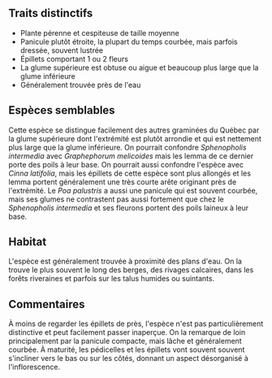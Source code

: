 
<!--
1-https://www.inaturalist.org/observations/231544019
1-https://www.inaturalist.org/observations/231537868
1-https://www.inaturalist.org/observations/195192761
1-https://www.inaturalist.org/observations/236842413
5-https://www.inaturalist.org/observations/195013746
4-https://www.inaturalist.org/observations/195013746
3-https://www.inaturalist.org/observations/233413150
1-https://www.inaturalist.org/observations/195081275
-->

## Traits distinctifs

- Plante pérenne et cespiteuse de taille moyenne
- Panicule plutôt étroite, la plupart du temps courbée, mais parfois dressée, souvent lustrée
- Épillets comportant 1 ou 2 fleurs
- La glume supérieure est obtuse ou aigue et beaucoup plus large que la glume inférieure
- Généralement trouvée près de l'eau

## Espèces semblables

Cette espèce se distingue facilement des autres graminées du Québec par la glume supérieure dont l'extrémité est plutôt arrondie et qui est nettement plus large que la glume inférieure. On pourrait confondre _Sphenopholis intermedia_ avec _Graphephorum melicoides_ mais les lemma de ce dernier porte des poils à leur base. On pourrait aussi confondre l'espèce avec _Cinna latifolia_, mais les épillets de cette espèce sont plus allongés et les lemma portent généralement une très courte arête originant près de l'extrémité. Le _Poa palustris_ a aussi une panicule qui est souvent courbée, mais ses glumes ne contrastent pas aussi fortement que chez le _Sphenopholis intermedia_ et ses fleurons portent des poils laineux à leur base.

## Habitat

L'espèce est généralement trouvée à proximité des plans d'eau. On la trouve le plus souvent le long des berges, des rivages calcaires, dans les forêts riveraines et parfois sur les talus humides ou suintants.

## Commentaires

À moins de regarder les épillets de près, l'espèce n'est pas particulièrement distinctive et peut facilement passer inaperçue. On la remarque de loin principalement par la panicule compacte, mais lâche et généralement courbée. À maturité, les pédicelles et les épillets vont souvent souvent s'incliner vers le bas ou sur les côtés, donnant un aspect désorganisé à l'inflorescence.


